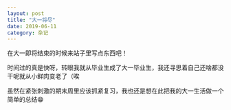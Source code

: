 ```yaml
---
layout: post
title: "大一将尽"
date: 2019-06-11
category: 杂记
---
```

在大一即将结束的时候来站子里写点东西吧！

时间过的真是快呀，转眼我就从毕业生成了大一毕业生，我还寻思着自己还啥都没干呢就从小鲜肉变老了（唉

虽然在紧张刺激的期末周里应该抓紧复习，我也还是想在此把我的大一生活做一个简单的总结😁

